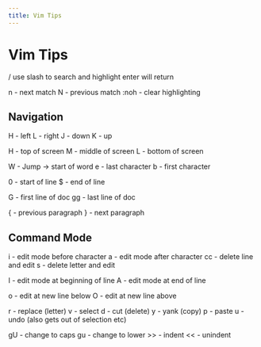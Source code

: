 ```yaml
---
title: Vim Tips
---
```




# Vim Tips

/ use slash to search and highlight enter will return

n - next match
N - previous match
:noh - clear highlighting

## Navigation
H - left
L - right
J - down
K - up

H - top of screen
M - middle of screen
L - bottom of screen

W - Jump -> start of word
e - last character
b - first character

0 - start of line
$ - end of line

G - first line of doc
gg - last line of doc

{ - previous paragraph
} - next paragraph

## Command Mode
i - edit mode before character
a - edit mode after character
cc - delete line and edit
s - delete letter and edit

I - edit mode at beginning of line
A - edit mode at end of line

o - edit at new line below
O - edit at new line above

r - replace (letter)
v - select
d - cut (delete)
y - yank (copy)
p - paste
u - undo (also gets out of selection etc)

gU - change to caps
gu - change to lower
\>> - indent
<< - unindent




​	